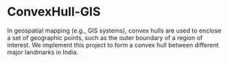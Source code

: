 # ConvexHull-GIS
In geospatial mapping (e.g., GIS systems), convex hulls are used to enclose a set of geographic points, such as the outer boundary of a region of interest. We implement this project to form a convex hull between different major landmarks in India.
